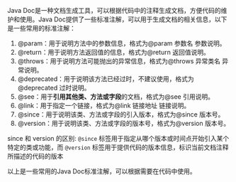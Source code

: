 Java Doc是一种文档生成工具，可以根据代码中的注释生成文档，方便代码的维护和使用。Java Doc提供了一些标准注解，可以用于生成文档的相关信息，以下是一些常用的标准注解：

1. @param：用于说明方法中的参数信息，格式为@param 参数名 参数说明。
2. @return：用于说明方法返回值的信息，格式为@return 返回值说明。
3. @throws：用于说明方法可能抛出的异常信息，格式为@throws 异常类名 异常说明。
4. @deprecated：用于说明该方法已经过时，不建议使用，格式为@deprecated 过时说明。
5. @see：用于**引用其他类、方法或字段**的文档，格式为@see 引用说明。
6. @link：用于指定一个链接，格式为@link 链接地址 链接说明。
7. @since：用于说明该类、方法或字段的引入版本，格式为@since 版本号。
8. @version：用于说明该类、方法或字段的版本号，格式为@version 版本号。


since 和 version 的区别:
`@since` 标签用于指定从哪个版本或时间点开始引入某个特定的类或功能，而 `@version` 标签用于提供代码的版本信息，标识当前文档注释所描述的代码的版本


以上是一些常用的Java Doc标准注解，可以根据需要在代码中使用。